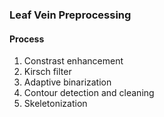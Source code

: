### Leaf Vein Preprocessing


#### Process

1. Constrast enhancement
2. Kirsch filter
3. Adaptive binarization
4. Contour detection and cleaning
7. Skeletonization
